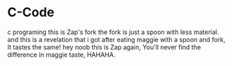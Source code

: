 # C-Code
c programing
this is Zap's fork
the fork is just a spoon with less material.
and this is a revelation that i got after eating maggie with a spoon and fork, It tastes the same!
hey noob this is Zap again, You'll never find the difference in maggie taste, HAHAHA.
